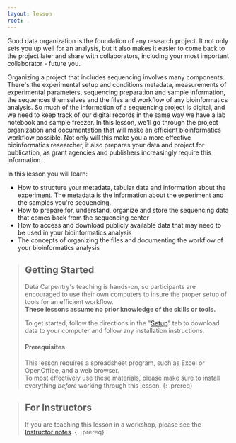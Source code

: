 ```yaml
---
layout: lesson
root: .
---
```


Good data organization is the foundation of any research project. It not only sets you up well for an analysis, but it also makes it easier to come back to the project later and share with collaborators, including your most important collaborator - future you.

Organizing a project that includes sequencing involves many components. There's the experimental setup and conditions metadata, measurements of experimental parameters, sequencing preparation and sample information, the sequences themselves and the files and workflow of any bioinformatics analysis. So much of the information of a sequencing project is digital, and we need to keep track of our digital records in the same way we have a lab notebook and sample freezer. In this lesson, we'll go through the project organization and documentation that will make an efficient bioinformatics workflow possible. Not only will this make you a more effective bioinformatics researcher, it also prepares your data and project for publication, as grant agencies and publishers increasingly require this information.

In this lesson you will learn:

- How to structure your metadata, tabular data and information about the experiment. The metadata is the information about the experiment and the samples you're sequencing.
- How to prepare for, understand, organize and store the sequencing data that comes back from the sequencing center
- How to access and download publicly available data that may need to be used in your bioinformatics analysis
- The concepts of organizing the files and documenting the workflow of your bioinformatics analysis

> ## Getting Started
>
> Data Carpentry's teaching is hands-on, so participants are encouraged to use
> their own computers to insure the proper setup of tools for an efficient
> workflow. <br>**These lessons assume no prior knowledge of the skills or tools.**
>
> To get started, follow the directions in the "[Setup](setup/)" tab to
> download data to your computer and follow any installation instructions.
>
> #### Prerequisites
>
> This lesson requires a spreadsheet program, such as Excel or OpenOffice, and a web browser.
> <br>To most effectively use these materials, please make sure to install
> everything *before* working through this lesson.
{: .prereq}

> ## For Instructors
> If you are teaching this lesson in a workshop, please see the
> [Instructor notes](guide/).
{: .prereq}
